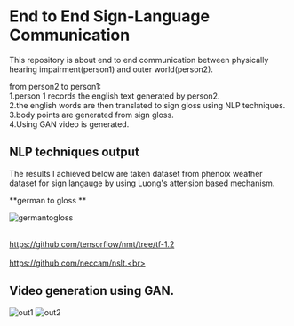 # End to End Sign-Language Communication
This repository is about end to end communication between physically hearing impairment(person1) and outer world(person2).


from person2 to person1:
<br>
1.person 1 records the english text generated by person2.
<br>
2.the english words are then translated to sign gloss using NLP techniques.
<br>
3.body points are generated from sign gloss.
<br>
4.Using  GAN video is generated.
<br>

## NLP techniques output ##
The results I achieved below are taken dataset from phenoix weather dataset for sign langauge by using Luong's attension based mechanism.
<br>

**german to gloss **

![germantogloss](https://user-images.githubusercontent.com/48018142/66399424-36fc1a80-e9fd-11e9-84a6-3f0a8017fd61.JPG)



<br> https://github.com/tensorflow/nmt/tree/tf-1.2<br>
<br>https://github.com/neccam/nslt.<br>





## Video generation using GAN. ##

![out1](https://user-images.githubusercontent.com/48018142/70058448-eec83580-1604-11ea-97b3-264f7d35908b.png)
![out2](https://user-images.githubusercontent.com/48018142/70058449-eec83580-1604-11ea-8281-e59b36c2e8a5.png)

